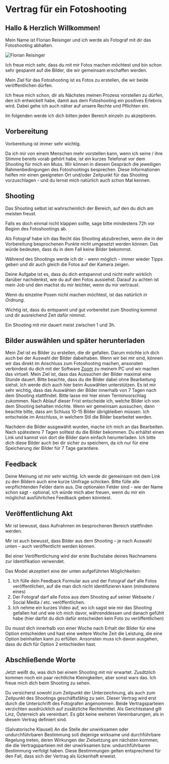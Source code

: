 # Vertrag für ein Fotoshooting

## Hallo & Herzlich Willkommen!

Mein Name ist Florian Reisinger und ich werde als Fotograf mit dir das Fotoshooting abhalten.

![Florian Reisinger](https://s.gravatar.com/avatar/c7ea529204771fbc4b3729411057a96a?s=300)

Ich freue mich sehr, dass du mit mir Fotos machen möchtest und bin schon sehr gespannt auf die Bilder, die wir gemeinsam
erschaffen werden.

Mein Ziel für das Fotoshooting ist es Fotos zu erstellen, die wir beide veröffentlichen dürfen.

Ich freue mich schon, dir als Nächstes meinen Prozess vorstellen zu dürfen, den ich entwickelt habe, damit aus dem
Fotoshooting ein positives Erlebnis wird. Dabei gehe ich auch näher auf unsere Rechte und Pflichten ein.

Im folgenden werde ich dich bitten jeden Bereich einzeln zu akzeptieren.

## Vorbereitung

Vorbereitung ist immer sehr wichtig.

Da ich mir von einem Menschen mehr vorstellen kann, wenn ich seine / ihre Stimme bereits vorab gehört habe, ist ein
kurzes Telefonat *vor* dem Shooting für mich ein Muss. Wir können in diesem Gespräch die jeweiligen Rahmenbedingungen
des Fotoshootings besprechen. Diese Informationen helfen mir einen geeigneten Ort und/oder Zeitpunkt für das Shooting
vorzuschlagen - und du lernst mich natürlich auch schon Mal kennen.

## Shooting

Das Shooting selbst ist wahrscheinlich der Bereich, auf den du dich am meisten freust.

Falls es doch einmal nicht klappen sollte, sage bitte mindestens 72h vor Beginn des Fotoshootings ab.

Als Fotograf habe ich das Recht das Shooting abzubrechen, wenn die in der Vorbereitung besprochenen Punkte nicht
umgesetzt werden können. Das würde bedeuten, dass du in dem Fall keine Bilder bekommst.

Während des Shootings werde ich dir - wenn möglich - immer wieder Tipps geben und dir auch gleich die Fotos auf der
Kamera zeigen.

Deine Aufgabe ist es, dass du dich entspannst und nicht mehr wirklich darüber nachdenkst, wie du auf den Fotos
aussiehst. Darauf zu achten ist mein Job und den machst du mir leichter, wenn du mir vertraust.

Wenn du einzelne Posen nicht machen möchtest, ist das natürlich *in Ordnung*.

Wichtig ist, dass du entspannt und gut vorbereitet zum Shooting kommst und dir ausreichend Zeit dafür nimmst.

Ein Shooting mit mir dauert meist zwischen 1 und 3h.

## Bilder auswählen und später herunterladen

Mein Ziel ist es Bilder zu erstellen, die dir gefallen. Darum möchte ich dich auch bei der Auswahl der Bilder
dabeihaben. Wenn wir bei mir sind, können wir das direkt im Anschluss zum Fotoshooting machen, ansonsten verbindest du
dich mit der Software [Zoom](https://zoom.us/) zu meinem PC und wir machen das virtuell. Mein Ziel ist, dass das
Aussuchen der Bilder maximal eine Stunde dauert. Bitte beachte, dass du die Bilder dabei ohne Bearbeitung siehst. Ich
werde dich auch hier beim Auswählen unterstützen. Es ist mir sehr wichtig, dass das Auswählen der Bilder innerhalb von 7
Tagen nach dem Shooting stattfindet. Bitte lasse mir hier einen Terminvorschlag zukommen. Nach Ablauf dieser Frist
entscheide ich, welche Bilder ich von dem Shooting behalten möchte. Wenn wir gemeinsam aussuchen, dann beachte bitte,
dass am Schluss 10-15 Bilder übrigbleiben müssen. Ich entscheide im Anschluss, in welchem Stil die Bilder bearbeitet
werden.

Nachdem die Bilder ausgewählt wurden, mache ich mich an das Bearbeiten. Nach spätestens 7 Tagen solltest du die Bilder
bekommen. Du erhältst einen Link und kannst von dort die Bilder dann einfach herunterladen. Ich bitte dich diese Bilder
auch bei dir sicher zu speichern, da ich nur für eine Speicherung der Bilder für 7 Tage garantiere.

## Feedback

Deine Meinung ist mir sehr wichtig. Ich werde dir gemeinsam mit dem Link zu den Bildern auch eine kurze Umfrage
schicken. Bitte fülle alle verpflichtenden Felder darin aus. Die optionalen Felder sind - wie der Name schon sagt -
optional, ich würde mich aber freuen, wenn du mir ein möglichst ausführliches Feedback geben könntest.

## Veröffentlichung Akt

Mir ist bewusst, dass Aufnahmen im besprochenen Bereich stattfinden werden.

Mir ist auch bewusst, dass Bilder aus dem Shooting – je nach Auswahl unten – auch veröffentlicht werden können.

Bei einer Veröffentlichung wird der erste Buchstabe deines Nachnamens zur Identifikation verwendet.

Das Model akzeptiert eine der unten aufgeführten Möglichkeiten:

1) Ich fülle dein Feedback Formular aus und der Fotograf darf alle Fotos veröffentlichen, auf die man dich nicht
   identifizieren kann (mindestens eines)
2) Der Fotograf darf alle Fotos aus dem Shooting auf seiner Webseite / Social Media / etc. veröffentlichen.
3) Ich nehme ein kurzes Video auf, wo ich sagst wie mir das Shooting gefallen hat und wie ich mich davor, währenddessen
   und danach gefühlt habe (hier darfst du dich dafür entscheiden kein Foto zu veröffentlichen)

Du musst dich innerhalb von einer Woche nach Erhalt der Bilder für eine Option entscheiden und hast eine weitere Woche
Zeit die Leistung, die eine Option beinhalten kann zu erfüllen. Ansonsten muss ich davon ausgehen, dass du dich für
Option 2 entschieden hast.

## Abschließende Worte

Jetzt weißt du, was dich bei einem Shooting mit mir erwartet. *Zusätzlich* kommen noch ein paar rechtliche
Kleinigkeiten, aber sonst wars das. Ich freue mich dich beim Shooting zu sehen.

Du versicherst sowohl zum Zeitpunkt der Unterzeichnung, als auch zum Zeitpunkt des Shootings geschäftsfähig zu sein.
Dieser Vertrag wird erst durch die Unterschrift des Fotografen angenommen. Beide Vertragsparteien verzichten
ausdrücklich auf zusätzliche Rechtsmittel. Als Gerichtsstand gilt Linz, Österreich als vereinbart. Es gibt keine
weiteren Vereinbarungen, als in diesem Vertrag definiert sind.

(Salvatorische Klausel) An die Stelle der unwirksamen oder undurchführbaren Bestimmung soll diejenige wirksame und
durchführbare Regelung treten, deren Wirkungen der Zielsetzung am nächsten kommen, die die Vertragsparteien mit der
unwirksamen bzw. undurchführbaren Bestimmung verfolgt haben. Diese Bestimmungen gelten entsprechend für den Fall, dass
sich der Vertrag als lückenhaft erweist.
